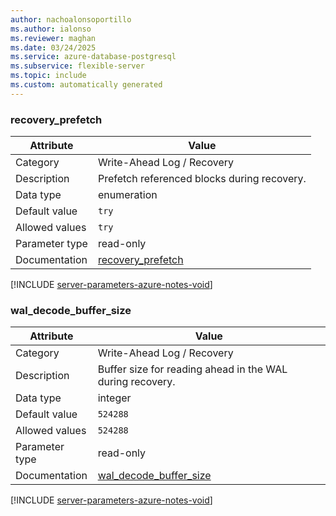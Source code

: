 ```yaml
---
author: nachoalonsoportillo
ms.author: ialonso
ms.reviewer: maghan
ms.date: 03/24/2025
ms.service: azure-database-postgresql
ms.subservice: flexible-server
ms.topic: include
ms.custom: automatically generated
---
```

### recovery_prefetch

| Attribute | Value |
| --- | --- |
| Category | Write-Ahead Log / Recovery |
| Description | Prefetch referenced blocks during recovery. |
| Data type | enumeration |
| Default value | `try` |
| Allowed values | `try` |
| Parameter type | read-only |
| Documentation | [recovery_prefetch](https://www.postgresql.org/docs/15/runtime-config-wal.html#GUC-RECOVERY-PREFETCH) |


[!INCLUDE [server-parameters-azure-notes-void](./server-parameters-azure-notes-void.md)]



### wal_decode_buffer_size

| Attribute | Value |
| --- | --- |
| Category | Write-Ahead Log / Recovery |
| Description | Buffer size for reading ahead in the WAL during recovery. |
| Data type | integer |
| Default value | `524288` |
| Allowed values | `524288` |
| Parameter type | read-only |
| Documentation | [wal_decode_buffer_size](https://www.postgresql.org/docs/15/runtime-config-wal.html#GUC-WAL-DECODE-BUFFER-SIZE) |


[!INCLUDE [server-parameters-azure-notes-void](./server-parameters-azure-notes-void.md)]



